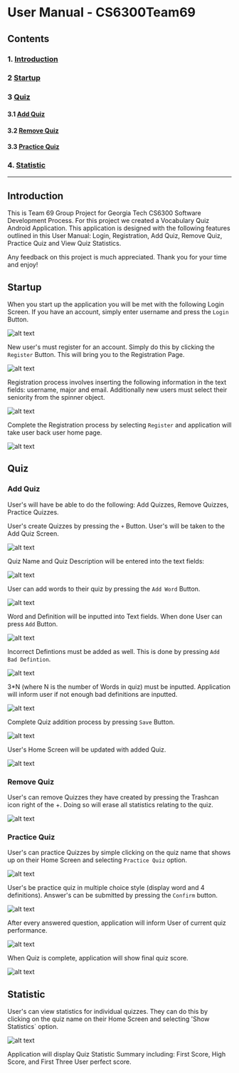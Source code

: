 # User Manual - CS6300Team69

## Contents

### 1. [Introduction](#introduction)

### 2 [Startup](#startup)

### 3 [Quiz](#quiz)

#### 3.1 [Add Quiz](#addquiz)

#### 3.2 [Remove Quiz](#remove)

#### 3.3 [Practice Quiz](#practice)

### 4. [Statistic](#statistic)

<hr>

## <a name = "introduction"></a> Introduction

This is Team 69 Group Project for Georgia Tech CS6300 Software Development Process. For this project we created a Vocabulary Quiz Android Application. This application is designed with the following features outlined in this User Manual: Login, Registration, Add Quiz, Remove Quiz, Practice Quiz and View Quiz Statistics. 

Any feedback on this project is much appreciated. Thank you for your time and enjoy!

## <a name = "startup"></a> Startup

When you start up the application you will be met with the following Login Screen. If you have an account, simply enter username and press the `Login` Button.

![alt text](https://github.gatech.edu/gt-omscs-se-2018fall/6300Fall18Team69/blob/development/GroupProject/Docs/pics/UserManual/LoginScreen.PNG)

New user's must register for an account. Simply do this by clicking the `Register` Button. This will bring you to the Registration Page.

![alt text](https://github.gatech.edu/gt-omscs-se-2018fall/6300Fall18Team69/blob/development/GroupProject/Docs/pics/UserManual/RegisterScreen.PNG)

Registration process involves inserting the following information in the text fields: username, major and email. Additionally new users must select their seniority from the spinner object. 

![alt text](https://github.gatech.edu/gt-omscs-se-2018fall/6300Fall18Team69/blob/development/GroupProject/Docs/pics/UserManual/RegistrationContent.PNG)

Complete the Registration process by selecting `Register` and application will take user back user home page.

![alt text](https://github.gatech.edu/gt-omscs-se-2018fall/6300Fall18Team69/blob/development/GroupProject/Docs/pics/UserManual/HomeScreen.PNG)

## <a name = "quiz"></a> Quiz

### <a name = "addquiz"></a> Add Quiz

User's will have be able to do the following: Add Quizzes, Remove Quizzes, Practice Quizzes.

User's create Quizzes by pressing the `+` Button. User's will be taken to the Add Quiz Screen.

![alt text](https://github.gatech.edu/gt-omscs-se-2018fall/6300Fall18Team69/blob/development/GroupProject/Docs/pics/UserManual/AddQuizScreen.PNG)

Quiz Name and Quiz Description will be entered into the text fields:

![alt text](https://github.gatech.edu/gt-omscs-se-2018fall/6300Fall18Team69/blob/development/GroupProject/Docs/pics/UserManual/QuizNameDescription.PNG)

User can add words to their quiz by pressing the `Add Word` Button.

![alt text](https://github.gatech.edu/gt-omscs-se-2018fall/6300Fall18Team69/blob/development/GroupProject/Docs/pics/UserManual/AddWordScreen.PNG)

Word and Definition will be inputted into Text fields. When done User can press `Add` Button.

![alt text](https://github.gatech.edu/gt-omscs-se-2018fall/6300Fall18Team69/blob/development/GroupProject/Docs/pics/UserManual/AddWordContent.PNG)

Incorrect Defintions must be added as well. This is done by pressing `Add Bad Defintion`.

![alt text](https://github.gatech.edu/gt-omscs-se-2018fall/6300Fall18Team69/blob/development/GroupProject/Docs/pics/UserManual/BadDefinition.PNG)

3*N (where N is the number of Words in quiz) must be inputted. Application will inform user if not enough bad definitions are inputted.

![alt text](https://github.gatech.edu/gt-omscs-se-2018fall/6300Fall18Team69/blob/development/GroupProject/Docs/pics/UserManual/3NBadDefinition.PNG)

Complete Quiz addition process by pressing `Save` Button.

![alt text](https://github.gatech.edu/gt-omscs-se-2018fall/6300Fall18Team69/blob/development/GroupProject/Docs/pics/UserManual/SaveQuiz.PNG)

User's Home Screen will be updated with added Quiz.

![alt text](https://github.gatech.edu/gt-omscs-se-2018fall/6300Fall18Team69/blob/development/GroupProject/Docs/pics/UserManual/UpdatedHomeScreen.PNG)

### <a name = "remove"></a> Remove Quiz

User's can remove Quizzes they have created by pressing the Trashcan icon right of the +. Doing so will erase all statistics relating to the quiz.

![alt text](https://github.gatech.edu/gt-omscs-se-2018fall/6300Fall18Team69/blob/development/GroupProject/Docs/pics/UserManual/DeleteQuiz.PNG)

### <a name = "practice"></a> Practice Quiz

User's can practice Quizzes by simple clicking on the quiz name that shows up on their Home Screen and selecting `Practice Quiz` option.

![alt text](https://github.gatech.edu/gt-omscs-se-2018fall/6300Fall18Team69/blob/development/GroupProject/Docs/pics/UserManual/PracticeViewStatsOptions.PNG)

User's be practice quiz in multiple choice style (display word and 4 definitions). Answer's can be submitted by pressing the `Confirm` button. 

![alt text](https://github.gatech.edu/gt-omscs-se-2018fall/6300Fall18Team69/blob/development/GroupProject/Docs/pics/UserManual/PracticeQuiz.PNG)

After every answered question, application will inform User of current quiz performance.

![alt text](https://github.gatech.edu/gt-omscs-se-2018fall/6300Fall18Team69/blob/development/GroupProject/Docs/pics/UserManual/PracticeQuizStatus.PNG)

When Quiz is complete, application will show final quiz score.

![alt text](https://github.gatech.edu/gt-omscs-se-2018fall/6300Fall18Team69/blob/development/GroupProject/Docs/pics/UserManual/PracticeQuizFinalScore.PNG)

## <a name = "statistic"></a> Statistic

User's can view statistics for individual quizzes. They can do this by clicking on the quiz name on their Home Screen and selecting 'Show Statistics` option.

![alt text](https://github.gatech.edu/gt-omscs-se-2018fall/6300Fall18Team69/blob/development/GroupProject/Docs/pics/UserManual/PracticeViewStatsOptions.PNG)

Application will display Quiz Statistic Summary including: First Score, High Score, and First Three User perfect score.

